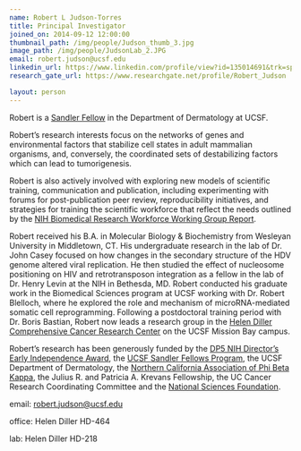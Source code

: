 ```yaml
---
name: Robert L Judson-Torres
title: Principal Investigator
joined_on: 2014-09-12 12:00:00
thumbnail_path: /img/people/Judson_thumb_3.jpg
image_path: /img/people/JudsonLab_2.JPG
email: robert.judson@ucsf.edu
linkedin_url: https://www.linkedin.com/profile/view?id=135014691&trk=spm_pic
research_gate_url: https://www.researchgate.net/profile/Robert_Judson

layout: person
---
```


Robert is a [Sandler Fellow](http://fellows.ucsf.edu/) in the Department of Dermatology at UCSF.

Robert’s research interests focus on the networks of genes and environmental factors that stabilize cell states in adult mammalian organisms, and, conversely, the coordinated sets of destabilizing factors which can lead to tumorigenesis.

Robert is also actively involved with exploring new models of scientific training, communication and publication, including experimenting with forums for post-publication peer review, reproducibility initiatives, and strategies for training the scientific workforce that reflect the needs outlined by the [NIH Biomedical Research Workforce Working Group Report](http://acd.od.nih.gov/Biomedical_research_wgreport.pdf).

Robert received his B.A. in Molecular Biology & Biochemistry from Wesleyan University in Middletown, CT. His undergraduate research in the lab of Dr. John Casey focused on how changes in the secondary structure of the HDV genome altered viral replication. He then studied the effect of nucleosome positioning on HIV and retrotransposon integration as a fellow in the lab of Dr. Henry Levin at the NIH in Bethesda, MD. Robert conducted his graduate work in the Biomedical Sciences program at UCSF working with Dr. Robert Blelloch, where he explored the role and mechanism of microRNA-mediated somatic cell reprogramming. Following a postdoctoral training period with Dr. Boris Bastian, Robert now leads a research group in the [Helen Diller Comprehensive Cancer Research Center](http://cancer.ucsf.edu/) on the UCSF Mission Bay campus.

Robert’s research has been generously funded by the [DP5 NIH Director’s Early Independence Award](http://commonfund.nih.gov/earlyindependence/index), the [UCSF Sandler Fellows Program](http://fellows.ucsf.edu/), the UCSF Department of Dermatology, the [Northern California Association of Phi Beta Kappa](http://www.pbknca.org/), the Julius R. and Patricia A. Krevans Fellowship, the UC Cancer Research Coordinating Committee and the [National Sciences Foundation](http://www.nsfgrfp.org/).


email: robert.judson@ucsf.edu

office: Helen Diller HD-464

lab: Helen Diller HD-218

